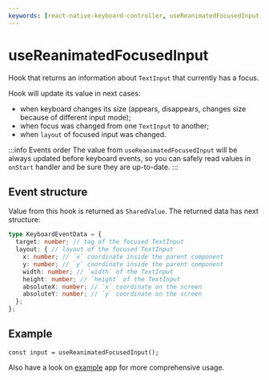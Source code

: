 ```yaml
---
keywords: [react-native-keyboard-controller, useReanimatedFocusedInput, react-native-reanimated, react hook, focused input, layout]
---
```


# useReanimatedFocusedInput

Hook that returns an information about `TextInput` that currently has a focus.

Hook will update its value in next cases:

- when keyboard changes its size (appears, disappears, changes size because of different input mode);
- when focus was changed from one `TextInput` to another;
- when `layout` of focused input was changed.

:::info Events order
The value from `useReanimatedFocusedInput` will be always updated before keyboard events, so you can safely read values in `onStart` handler and be sure they are up-to-date.
:::

## Event structure

Value from this hook is returned as `SharedValue`. The returned data has next structure:

```ts
type KeyboardEventData = {
  target: number; // tag of the focused TextInput
  layout: { // layout of the focused TextInput
    x: number; // `x` coordinate inside the parent component
    y: number; // `y` coordinate inside the parent component
    width: number; // `width` of the TextInput
    height: number; // `height` of the TextInput
    absoluteX: number; // `x` coordinate on the screen
    absoluteY: number; // `y` coordinate on the screen 
  };
};
```

## Example

```tsx
const input = useReanimatedFocusedInput();
```

Also have a look on [example](https://github.com/kirillzyusko/react-native-keyboard-controller/tree/main/example) app for more comprehensive usage.
